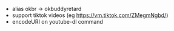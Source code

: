 - alias okbr -> okbuddyretard
- support tiktok videos (eg https://vm.tiktok.com/ZMegmNgbd/)
- encodeURI on youtube-dl command
